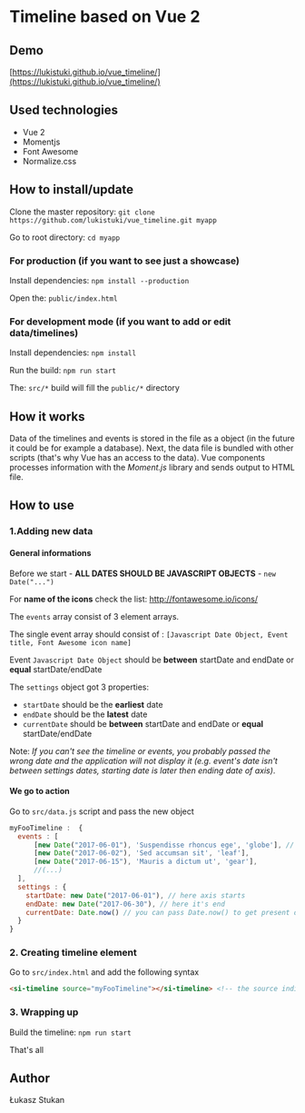 # Timeline based on Vue 2

## Demo

[https://lukistuki.github.io/vue_timeline/](https://lukistuki.github.io/vue_timeline/)

## Used technologies

* Vue 2
* Momentjs
* Font Awesome
* Normalize.css

## How to install/update

Clone the master repository: `git clone https://github.com/lukistuki/vue_timeline.git myapp`

Go to root directory: `cd myapp`

### For production (if you want to see just a showcase)

Install dependencies: `npm install --production`

Open the: `public/index.html`

### For development mode (if you want to add or edit data/timelines)

Install dependencies: `npm install`

Run the build: `npm run start`

The: `src/*` build will fill the `public/*` directory

## How it works

Data of the timelines and events is stored in the file as a object (in the future it could be for example a database). Next, the data file is bundled with other scripts (that's why Vue has an access to the data). Vue components processes information with the *Moment.js* library and sends output to HTML file.

## How to use

### 1.Adding new data

#### General informations
Before we start - **ALL DATES SHOULD BE JAVASCRIPT OBJECTS** - `new Date("...")`

For **name of the icons** check the list: http://fontawesome.io/icons/

The `events` array consist of 3 element arrays.


The single event array should consist of : `[Javascript Date Object, Event title, Font Awesome icon name]`

Event `Javascript Date Object` should be  **between** startDate and endDate or **equal** startDate/endDate

The `settings` object got 3 properties:

* `startDate` should be the **earliest** date
* `endDate` should be the **latest** date
* `currentDate` should be  **between** startDate and endDate or **equal** startDate/endDate

Note: *If you can't see the timeline or events, you probably passed the wrong date and the application will not display it (e.g. event's date isn't between settings dates, starting date is later then ending date of axis)*.

#### We go to action

Go to `src/data.js` script and pass the new object

```javascript
myFooTimeline :  {
  events : [
      [new Date("2017-06-01"), 'Suspendisse rhoncus ege', 'globe'], // [Javascript Object Date, Title of the event, Font Awesome icon name]
      [new Date("2017-06-02"), 'Sed accumsan sit', 'leaf'],
      [new Date("2017-06-15"), 'Mauris a dictum ut', 'gear'],
      //(...)
  ],
  settings : {
    startDate: new Date("2017-06-01"), // here axis starts
    endDate: new Date("2017-06-30"), // here it's end
    currentDate: Date.now() // you can pass Date.now() to get present day
  }
}
```
### 2. Creating timeline element

Go to `src/index.html` and add the following syntax

```html
<si-timeline source="myFooTimeline"></si-timeline> <!-- the source indicates name of the timeline object in src/data.js -->
```

### 3. Wrapping up

Build the timeline: `npm run start`

That's all

## Author

Łukasz Stukan
